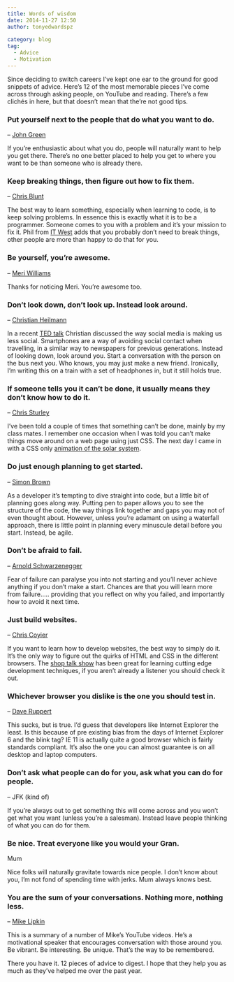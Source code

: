 ```yaml
---
title: Words of wisdom
date: 2014-11-27 12:50
author: tonyedwardspz
  
category: blog
tag:
  - Advice
  - Motivation
---
```

Since deciding to switch careers I&#8217;ve kept one ear to the ground for good snippets of advice. Here&#8217;s 12 of the most memorable pieces I&#8217;ve come across through asking people, on YouTube and reading. There&#8217;s a few clichés in here, but that doesn&#8217;t mean that the&#8217;re not good tips.

### Put yourself next to the people that do what you want to do.

&#8211; [John Green](https://www.youtube.com/user/vlogbrothers?hl=en-GB&gl=GB "John Green and YouTube")

If you&#8217;re enthusiastic about what you do, people will naturally want to help you get there. There&#8217;s no one better placed to help you get to where you want to be than someone who is already there.

### Keep breaking things, then figure out how to fix them.

&#8211; [Chris Blunt](https://twitter.com/cblunt "Chris Blunt Plymouth Software")

The best way to learn something, especially when learning to code, is to keep solving problems. In essence this is exactly what it is to be a programmer. Someone comes to you with a problem and it&#8217;s your mission to fix it. Phil from [IT West](https://twitter.com/it_west "Hayle Software Development") adds that you probably don&#8217;t need to break things, other people are more than happy to do that for you.

### Be yourself, you&#8217;re awesome.

&#8211; [Meri Williams](https://twitter.com/Geek_Manager "Meri Williams")

Thanks for noticing Meri. You&#8217;re awesome too.

### Don&#8217;t look down, don&#8217;t look up. Instead look around.

&#8211; [Christian Heilmann](https://twitter.com/codepo8 "Christian Heilmann")

In a recent [TED talk](https://www.youtube.com/watch?v=gnbLLQwZxeA "Put the social back into social media") Christian discussed the way social media is making us less social. Smartphones are a way of avoiding social contact when travelling, in a similar way to newspapers for previous generations. Instead of looking down, look around you. Start a conversation with the person on the bus next you. Who knows, you may just make a new friend. Ironically, I&#8217;m writing this on a train with a set of headphones in, but it still holds true.

### If someone tells you it can&#8217;t be done, it usually means they don&#8217;t know how to do it.

&#8211; [Chris Sturley](https://www.plymouth.ac.uk/staff/chris-sturley "Chris Sturley Plymouth University")

I&#8217;ve been told a couple of times that something can&#8217;t be done, mainly by my class mates. I remember one occasion when I was told you can&#8217;t make things move around on a web page using just CSS. The next day I came in with a CSS only [animation of the solar system](https://github.com/tonyedwardspz/SolarSystem "SASS solar system animation").

### Do just enough planning to get started.

&#8211; [Simon Brown](https://twitter.com/simonbrown "Simon Brown")

As a developer it&#8217;s tempting to dive straight into code, but a little bit of planning goes along way. Putting pen to paper allows you to see the structure of the code, the way things link together and gaps you may not of even thought about. However, unless you&#8217;re adamant on using a waterfall approach, there is little point in planning every minuscule detail before you start. Instead, be agile.

### Don&#8217;t be afraid to fail.

&#8211; [Arnold Schwarzenegger](http://www.livingggood.com/motivation/6-secrets-success-arnold-schwarzenegger-video/ "Arnies 6 tips for sucess")

Fear of failure can paralyse you into not starting and you&#8217;ll never achieve anything if you don&#8217;t make a start. Chances are that you will learn more from failure&#8230;.. providing that you reflect on why you failed, and importantly how to avoid it next time.

### Just build websites.

&#8211; [Chris Coyier](https://twitter.com/chriscoyier "Chris Coyier")

If you want to learn how to develop websites, the best way to simply do it. It&#8217;s the only way to figure out the quirks of HTML and CSS in the different browsers. The [shop talk show](http://shoptalkshow.com/ "Shop talk show") has been great for learning cutting edge development techniques, if you aren&#8217;t already a listener you should check it out.

### Whichever browser you dislike is the one you should test in.

&#8211; [Dave Ruppert](https://twitter.com/davatron5000 "Dave rupert")

This sucks, but is true. I&#8217;d guess that developers like Internet Explorer the least. Is this because of pre existing bias from the days of Internet Explorer 6 and the blink tag? IE 11 is actually quite a good browser which is fairly standards compliant. It&#8217;s also the one you can almost guarantee is on all desktop and laptop computers.

### Don&#8217;t ask what people can do for you, ask what you can do for people.

&#8211; JFK (kind of)

If you&#8217;re always out to get something this will come across and you won&#8217;t get what you want (unless you&#8217;re a salesman). Instead leave people thinking of what you can do for them.

### Be nice. Treat everyone like you would your Gran.

Mum

Nice folks will naturally gravitate towards nice people. I don&#8217;t know about you, I&#8217;m not fond of spending time with jerks. Mum always knows best.

### You are the sum of your conversations. Nothing more, nothing less.

&#8211; [Mike Lipkin](https://www.youtube.com/user/asukshiah "Mike lipkin on youtube")

This is a summary of a number of Mike&#8217;s YouTube videos. He&#8217;s a motivational speaker that encourages conversation with those around you. Be vibrant. Be interesting. Be unique. That&#8217;s the way to be remembered.

There you have it. 12 pieces of advice to digest. I hope that they help you as much as they&#8217;ve helped me over the past year.
